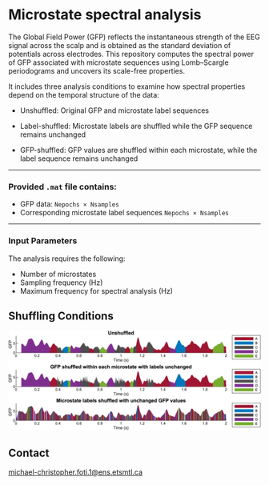 # Microstate spectral analysis

The Global Field Power (GFP) reflects the instantaneous strength of the EEG signal across the scalp and is obtained as the standard deviation of potentials across electrodes. This repository computes the spectral power of GFP associated with microstate sequences using Lomb–Scargle periodograms and uncovers its scale-free properties.

It includes three analysis conditions to examine how spectral properties depend on the temporal structure of the data:

- Unshuffled: Original GFP and microstate label sequences

- Label-shuffled: Microstate labels are shuffled while the GFP sequence remains unchanged

- GFP-shuffled: GFP values are shuffled within each microstate, while the label sequence remains unchanged

---

### Provided `.mat` file contains:

- GFP data: `Nepochs × Nsamples`  
- Corresponding microstate label sequences `Nepochs × Nsamples`  

---
### Input Parameters

The analysis requires the following:

- Number of microstates  
- Sampling frequency (Hz)  
- Maximum frequency for spectral analysis (Hz)


## Shuffling Conditions

<img src="img/shuffling_conditions.png" width="550"/>

## Contact
michael-christopher.foti.1@ens.etsmtl.ca
